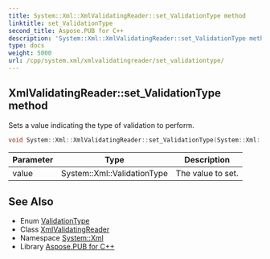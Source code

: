 ```yaml
---
title: System::Xml::XmlValidatingReader::set_ValidationType method
linktitle: set_ValidationType
second_title: Aspose.PUB for C++
description: 'System::Xml::XmlValidatingReader::set_ValidationType method. Sets a value indicating the type of validation to perform in C++.'
type: docs
weight: 5000
url: /cpp/system.xml/xmlvalidatingreader/set_validationtype/
---
```

## XmlValidatingReader::set_ValidationType method


Sets a value indicating the type of validation to perform.

```cpp
void System::Xml::XmlValidatingReader::set_ValidationType(System::Xml::ValidationType value)
```


| Parameter | Type | Description |
| --- | --- | --- |
| value | System::Xml::ValidationType | The value to set. |

## See Also

* Enum [ValidationType](../../validationtype/)
* Class [XmlValidatingReader](../)
* Namespace [System::Xml](../../)
* Library [Aspose.PUB for C++](../../../)
